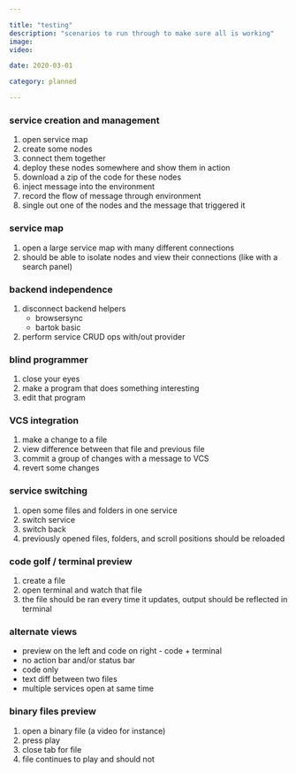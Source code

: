 ```yaml
---

title: "testing"
description: "scenarios to run through to make sure all is working"
image:
video:

date: 2020-03-01

category: planned

---
```


### service creation and management

1. open service map
2. create some nodes
3. connect them together
4. deploy these nodes somewhere and show them in action
5. download a zip of the code for these nodes
6. inject message into the environment
7. record the flow of message through environment
8. single out one of the nodes and the message that triggered it

### service map

1. open a large service map with many different connections
2. should be able to isolate nodes and view their connections (like with a search panel)

### backend independence

1. disconnect backend helpers
	- browsersync
	- bartok basic
2. perform service CRUD ops with/out provider

### blind programmer

1. close your eyes
2. make a program that does something interesting
3. edit that program

### VCS integration

1. make a change to a file
2. view difference between that file and previous file
3. commit a group of changes with a message to VCS
4. revert some changes

### service switching

1. open some files and folders in one service
2. switch service
3. switch back
4. previously opened files, folders, and scroll positions should be reloaded

### code golf / terminal preview

1. create a file
2. open terminal and watch that file
3. the file should be ran every time it updates, output should be reflected in terminal

### alternate views

- preview on the left and code on right - code + terminal
- no action bar and/or status bar
- code only
- text diff between two files
- multiple services open at same time

### binary files preview

1. open a binary file (a video for instance)
2. press play
3. close tab for file
4. file continues to play and should not